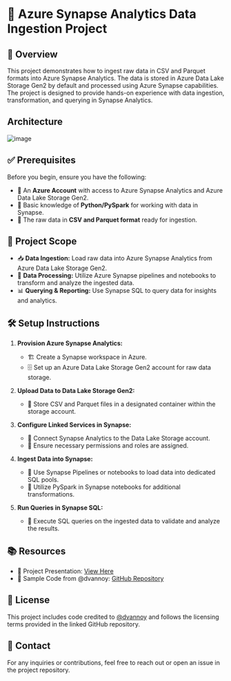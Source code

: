 # 🚀 Azure Synapse Analytics Data Ingestion Project

## 📌 Overview
This project demonstrates how to ingest raw data in CSV and Parquet formats into Azure Synapse Analytics. The data is stored in Azure Data Lake Storage Gen2 by default and processed using Azure Synapse capabilities. The project is designed to provide hands-on experience with data ingestion, transformation, and querying in Synapse Analytics.

## Architecture
![image](https://user-images.githubusercontent.com/58943959/196272757-d4483ca4-b7ea-4b71-8db1-e4b09f425c3a.png)

## ✅ Prerequisites
Before you begin, ensure you have the following:
- 🔹 An **Azure Account** with access to Azure Synapse Analytics and Azure Data Lake Storage Gen2.
- 🔹 Basic knowledge of **Python/PySpark** for working with data in Synapse.
- 🔹 The raw data in **CSV and Parquet format** ready for ingestion.

## 🎯 Project Scope
- 📥 **Data Ingestion:** Load raw data into Azure Synapse Analytics from Azure Data Lake Storage Gen2.
- 🔄 **Data Processing:** Utilize Azure Synapse pipelines and notebooks to transform and analyze the ingested data.
- 📊 **Querying & Reporting:** Use Synapse SQL to query data for insights and analytics.

## 🛠️ Setup Instructions
1. **Provision Azure Synapse Analytics:**
   - 🏗️ Create a Synapse workspace in Azure.
   - 🗄️ Set up an Azure Data Lake Storage Gen2 account for raw data storage.
   
2. **Upload Data to Data Lake Storage Gen2:**
   - 📂 Store CSV and Parquet files in a designated container within the storage account.
   
3. **Configure Linked Services in Synapse:**
   - 🔗 Connect Synapse Analytics to the Data Lake Storage account.
   - 🔐 Ensure necessary permissions and roles are assigned.
   
4. **Ingest Data into Synapse:**
   - 🚛 Use Synapse Pipelines or notebooks to load data into dedicated SQL pools.
   - 🐍 Utilize PySpark in Synapse notebooks for additional transformations.

5. **Run Queries in Synapse SQL:**
   - 🧐 Execute SQL queries on the ingested data to validate and analyze the results.
   
## 📚 Resources
- 📖 Project Presentation: [View Here](https://docs.google.com/presentation/d/1qoqlc4f7_fBXZU2NhXjXs4s2ORLo3peQqkk2JfPi3q0/edit#slide=id.g35f391192_00)
- 📝 Sample Code from @dvannoy: [GitHub Repository](https://github.com/datakickstart/synapse_examples/blob/main/data_lake_load.ipynb)

## 📜 License
This project includes code credited to [@dvannoy](https://github.com/datakickstart) and follows the licensing terms provided in the linked GitHub repository.

## 📩 Contact
For any inquiries or contributions, feel free to reach out or open an issue in the project repository.

